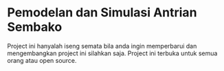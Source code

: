 
# Pemodelan dan Simulasi Antrian Sembako

Project ini hanyalah iseng semata bila anda ingin memperbarui dan mengembangkan project ini silahkan saja. Project ini terbuka untuk semua orang atau open source.
